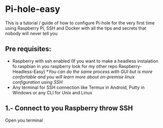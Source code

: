 # Pi-hole-easy
This is a tutorial / guide of how to configure Pi-hole for the very first time using Raspberry Pi, SSH and Docker with all the tips and secrets that nobody will never tell you

## Pre requisites:
- Raspberry with ssh enabled (If you want to make a headless instalation fo raspbian in you raspberry look for my other repo Raspberry-Headless-Easy)
**You can do the same process with GUI but is more confortable and you will learn more about on-premise linux configuration using SSH*
- Any terminal for SSH connection like Termux in Android, Putty in Windows or any CLI for Unix and Linux

## 1.- Connect to you Raspberry throw SSH
Open you terminal
